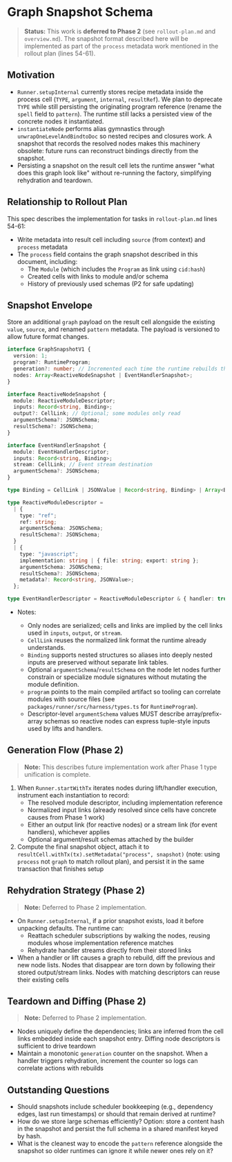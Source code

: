 # Graph Snapshot Schema

> **Status:** This work is **deferred to Phase 2** (see `rollout-plan.md` and
> `overview.md`). The snapshot format described here will be implemented as part
> of the `process` metadata work mentioned in the rollout plan (lines 54-61).

## Motivation

- `Runner.setupInternal` currently stores recipe metadata inside the process
  cell (`TYPE`, `argument`, `internal`, `resultRef`). We plan to deprecate
  `TYPE` while still persisting the originating program reference (rename the
  `spell` field to `pattern`). The runtime still lacks a persisted view of the
  concrete nodes it instantiated.
- `instantiateNode` performs alias gymnastics through
  `unwrapOneLevelAndBindtoDoc` so nested recipes and closures work. A snapshot
  that records the resolved nodes makes this machinery obsolete: future runs can
  reconstruct bindings directly from the snapshot.
- Persisting a snapshot on the result cell lets the runtime answer "what does
  this graph look like" without re-running the factory, simplifying rehydration
  and teardown.

## Relationship to Rollout Plan

This spec describes the implementation for tasks in `rollout-plan.md` lines
54-61:

- Write metadata into result cell including `source` (from context) and
  `process` metadata
- The `process` field contains the graph snapshot described in this document,
  including:
  - The `Module` (which includes the `Program` as link using `cid:hash`)
  - Created cells with links to module and/or schema
  - History of previously used schemas (P2 for safe updating)

## Snapshot Envelope

Store an additional `graph` payload on the result cell alongside the existing
`value`, `source`, and renamed `pattern` metadata. The payload is versioned to
allow future format changes.

```ts
interface GraphSnapshotV1 {
  version: 1;
  program?: RuntimeProgram;
  generation?: number; // Incremented each time the runtime rebuilds the graph
  nodes: Array<ReactiveNodeSnapshot | EventHandlerSnapshot>;
}

interface ReactiveNodeSnapshot {
  module: ReactiveModuleDescriptor;
  inputs: Record<string, Binding>;
  output?: CellLink; // Optional; some modules only read
  argumentSchema?: JSONSchema;
  resultSchema?: JSONSchema;
}

interface EventHandlerSnapshot {
  module: EventHandlerDescriptor;
  inputs: Record<string, Binding>;
  stream: CellLink; // Event stream destination
  argumentSchema?: JSONSchema;
}

type Binding = CellLink | JSONValue | Record<string, Binding> | Array<Binding>;

type ReactiveModuleDescriptor =
  | {
    type: "ref";
    ref: string;
    argumentSchema: JSONSchema;
    resultSchema?: JSONSchema;
  }
  | {
    type: "javascript";
    implementation: string | { file: string; export: string };
    argumentSchema: JSONSchema;
    resultSchema?: JSONSchema;
    metadata?: Record<string, JSONValue>;
  };

type EventHandlerDescriptor = ReactiveModuleDescriptor & { handler: true };
```

- Notes:

  - Only nodes are serialized; cells and links are implied by the cell links
    used in `inputs`, `output`, or `stream`.
  - `CellLink` reuses the normalized link format the runtime already
    understands.
  - `Binding` supports nested structures so aliases into deeply nested inputs
    are preserved without separate link tables.
  - Optional `argumentSchema`/`resultSchema` on the node let nodes further
    constrain or specialize module signatures without mutating the module
    definition.
  - `program` points to the main compiled artifact so tooling can correlate
    modules with source files (see `packages/runner/src/harness/types.ts` for
    `RuntimeProgram`).
  - Descriptor-level `argumentSchema` values MUST describe array/prefix-array
    schemas so reactive nodes can express tuple-style inputs used by lifts and
    handlers.

## Generation Flow (Phase 2)

> **Note:** This describes future implementation work after Phase 1 type
> unification is complete.

1. When `Runner.startWithTx` iterates nodes during lift/handler execution,
   instrument each instantiation to record:
   - The resolved module descriptor, including implementation reference
   - Normalized input links (already resolved since cells have concrete causes
     from Phase 1 work)
   - Either an output link (for reactive nodes) or a stream link (for event
     handlers), whichever applies
   - Optional argument/result schemas attached by the builder
2. Compute the final snapshot object, attach it to
   `resultCell.withTx(tx).setMetadata("process", snapshot)` (note: using
   `process` not `graph` to match rollout plan), and persist it in the same
   transaction that finishes setup

## Rehydration Strategy (Phase 2)

> **Note:** Deferred to Phase 2 implementation.

- On `Runner.setupInternal`, if a prior snapshot exists, load it before
  unpacking defaults. The runtime can:
  - Reattach scheduler subscriptions by walking the nodes, reusing modules whose
    implementation reference matches
  - Rehydrate handler streams directly from their stored links
- When a handler or lift causes a graph to rebuild, diff the previous and new
  node lists. Nodes that disappear are torn down by following their stored
  output/stream links. Nodes with matching descriptors can reuse their existing
  cells

## Teardown and Diffing (Phase 2)

> **Note:** Deferred to Phase 2 implementation.

- Nodes uniquely define the dependencies; links are inferred from the cell links
  embedded inside each snapshot entry. Diffing node descriptors is sufficient to
  drive teardown
- Maintain a monotonic `generation` counter on the snapshot. When a handler
  triggers rehydration, increment the counter so logs can correlate actions with
  rebuilds

## Outstanding Questions

- Should snapshots include scheduler bookkeeping (e.g., dependency edges, last
  run timestamps) or should that remain derived at runtime?
- How do we store large schemas efficiently? Option: store a content hash in the
  snapshot and persist the full schema in a shared manifest keyed by hash.
- What is the cleanest way to encode the `pattern` reference alongside the
  snapshot so older runtimes can ignore it while newer ones rely on it?
